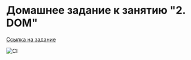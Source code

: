 # Домашнее задание к занятию "2. DOM"

[Ссылка на задание](https://github.com/netology-code/ahj-homeworks/tree/AHJ-50/dom)

![CI](https://github.com/Artyouhan/Dom-2/blob/main/.github/workflows/webpack.yml)
